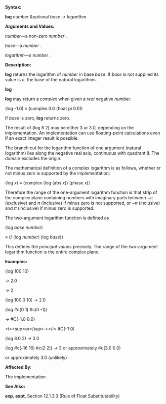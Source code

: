  

**Syntax:** 

**log** *number* &optional *base → logarithm* 

**Arguments and Values:** 

*number*—a non-zero *number* . 

*base*—a *number* . 

*logarithm*—a *number* . 

**Description:** 

**log** returns the logarithm of *number* in base *base*. If *base* is not supplied its value is *e*, the base of the natural logarithms. 



 

 

**log** 

**log** may return a *complex* when given a *real* negative *number*. 

(log -1.0) *≡* (complex 0.0 (float pi 0.0)) 

If *base* is zero, **log** returns zero. 

The result of (log 8 2) may be either 3 or 3.0, depending on the implementation. An implementation can use floating-point calculations even if an exact integer result is possible. 

The branch cut for the logarithm function of one argument (natural logarithm) lies along the negative real axis, continuous with quadrant II. The domain excludes the origin. 

The mathematical definition of a complex logarithm is as follows, whether or not minus zero is supported by the implementation: 

(log *x*) *≡* (complex (log (abs *x*)) (phase *x*)) 

Therefore the range of the one-argument logarithm function is that strip of the complex plane containing numbers with imaginary parts between *−π* (exclusive) and *π* (inclusive) if minus zero is not supported, or *−π* (inclusive) and *π* (inclusive) if minus zero is supported. 

The two-argument logarithm function is defined as 

(log *base number*) 

*≡* (/ (log *number*) (log *base*)) 

This defines the *principal values* precisely. The range of the two-argument logarithm function is the entire complex plane. 

**Examples:** 

(log 100 10) 

*→* 2.0 

*→* 2 

(log 100.0 10) *→* 2.0 

(log #c(0 1) #c(0 -1)) 

*→* #C(-1.0 0.0) 

&#60;i&#62;&#60;sup&#62;or&#60;/sup&#62;→&#60;/i&#62; #C(-1 0) 

(log 8.0 2) *→* 3.0 

(log #c(-16 16) #c(2 2)) *→* 3 or approximately #c(3.0 0.0) 

or approximately 3.0 (unlikely) 

**Affected By:** 

The implementation. 



 

 

**See Also:** 

**exp**, **expt**, Section 12.1.3.3 (Rule of Float Substitutability) 

